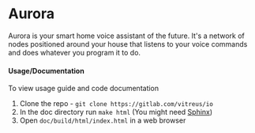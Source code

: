 # Aurora

Aurora is your smart home voice assistant of the future.
It's a network of nodes positioned around your house that listens to your voice commands and does whatever you program it to do.

#### Usage/Documentation
To view usage guide and code documentation
1. Clone the repo - `git clone https://gitlab.com/vitreus/io`
2. In the doc directory run `make html` (You might need [Sphinx](https://www.sphinx-doc.org/en/master/))
3. Open `doc/build/html/index.html` in a web browser


